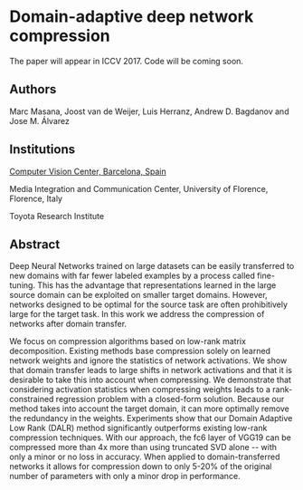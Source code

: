 # Domain-adaptive deep network compression

The paper will appear in ICCV 2017. Code will be coming soon.

## Authors

Marc Masana, Joost van de Weijer, Luis Herranz, Andrew D. Bagdanov and Jose M. Álvarez

## Institutions

[Computer Vision Center, Barcelona, Spain](http://www.cvc.uab.es/lamp/)

Media Integration and Communication Center, University of Florence, Florence, Italy

Toyota Research Institute

## Abstract

Deep Neural Networks trained on large datasets can be easily transferred to new domains with far fewer labeled examples by a process called fine-tuning. This has the advantage that representations learned in the large source domain can be exploited on smaller target domains. However, networks designed to be optimal for the source task are often prohibitively large for the target task. In this work we address the compression of networks after domain transfer. 

We focus on compression algorithms based on low-rank matrix decomposition. Existing methods base compression solely on learned network weights and ignore the statistics of network activations. We show that domain transfer leads to large shifts in network activations and that it is desirable to take this into account when compressing. We demonstrate that considering activation statistics when compressing weights leads to a rank-constrained regression problem with a closed-form solution. Because our method takes into account the target domain, it can more optimally remove the redundancy in the weights. Experiments show that our Domain Adaptive Low Rank (DALR) method significantly outperforms existing low-rank compression techniques. With our approach, the fc6 layer of VGG19 can be compressed more than 4x more than using truncated SVD alone -- with only a minor or no loss in accuracy. When applied to domain-transferred networks it allows for compression down to only 5-20% of the original number of parameters with only a minor drop in performance.
